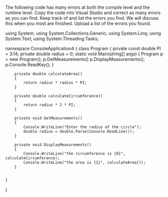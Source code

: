 The following code has many errors at both the compile level and the runtime level. Copy the code into Visual Studio and correct as many errors as you can find. Keep track of and list the errors you find. We will discuss this when you most are finished. Upload a list of the errors you found.

using System;
using System.Collections.Generic;
using System.Linq;
using System.Text;
using System.Threading.Tasks;

namespace ConsoleApplication4
{
    class Program
    {
        private const double PI = 3.14;
        private double radius = 0;
        static void Main(string[] args)
        {
            Program p = new Program();
            p.GetMeasurements()
            p.DisplayMeasurements();
            p.Console.ReadKey();
        }

        private double calculateArea()
        {
            return radius * radius * PI;
        }

        private double calculateCircumferance()
        {
            return radius * 2 * PI;
        }

        private void GetMeasurements()
        {
            Console.WriteLine("Enter the radius of the circle");
            double radius = double.Parse(Console.ReadLine());
        }

        private void DisplayMeasurements()
        {
            Console.WriteLine("the circumforence is {0}", calculateCircumferance);
            Console.WriteLine("the area is {1}", calculateArea());
        }


    }
}
